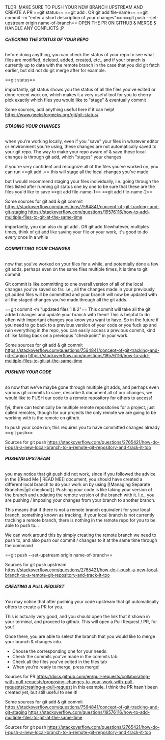 TLDR: MAKE SURE TO PUSH YOUR NEW BRANCH UPSTREAM AND CREATE A PR
==git status==
==git add .  OR git add file-name==
==git commit -m "enter a short description of your changes"==
==git push --set-upstream origin name-of-branch==
OPEN THE PR ON GITHUB & MERGE & HANDLE ANY CONFLICTS ;P

###### **CHECKING THE STATUS OF YOUR REPO**
before doing anything, you can check the status of your repo to see what files are modified, deleted, added, created, etc., and if your branch is currently up to date with the remote branch in the case that you did git fetch earlier, but did not do git merge after for example.

==git status==

importantly, git status shows you the status of all the files you've edited or done recent work on, which makes it a very useful tool for you to cherry pick exactly which files you would like to "stage" & eventually commit

Some sources, add anything useful here if it can help!
https://www.geeksforgeeks.org/git/git-status/

###### **STAGING YOUR CHANGES**
when you're working locally, even if you "save" your files in whatever editor or environment you're using, these changes are not automatically saved to your git repo. The way to make your repo aware of & save these local changes is through git add, which "stages" your changes

if you're very confident and recognize all of the files you've worked on, you can run
==git add .==
this will stage all the local changes you've made

but I would recommend staging your files individually, i.e. going through the files listed after running git status one by one to be sure that these are the files you'd like to save
==git add file-name-1==
==git add file-name-2==

Some sources for git add & git commit
https://stackoverflow.com/questions/7564841/concept-of-git-tracking-and-git-staging
https://stackoverflow.com/questions/19576116/how-to-add-multiple-files-to-git-at-the-same-time


importantly, you can also do git add . OR git add filewhatever, multiples times, think of git add like saving your file or your work, it's good to do every once in a while
###### **COMMITTING YOUR CHANGES**
now that you've worked on your files for a while, and potentially done a few git adds, perhaps even on the same files multiple times, it is time to git commit. 

Git commit is like committing to one overall version of all of the local changes you've saved so far. I.e., all the changes made in your previously git added files will be committed and your branch will now be updated with all the staged changes you've made through all the git adds. 

==git commit -m "updated files 1 & 2"==
This commit will take all the git added changes and update your branch with them!
This is helpful to do often with important changes you know you want to have. 
So in the future if you need to go back to a previous version of your code or you fuck up and ruin everything in the repo, you can easily access a previous commit, kind of like falling back on a previopus "checkpoint" in your work.

Some sources for git add & git commit
https://stackoverflow.com/questions/7564841/concept-of-git-tracking-and-git-staging
https://stackoverflow.com/questions/19576116/how-to-add-multiple-files-to-git-at-the-same-time


###### **PUSHING YOUR CODE**
so now that we've maybe gone through multiple git adds, and perhaps even various git commits to save, describe & document all of our changes, we would like to PUSH our code to a remote repository for others to access!

fyi, there can technically be multiple remote repositories for a project, just called remotes, though for our projects the only remote we are going to be working with is the remote on github. 

to push your code run; this requires you to have committed changes already
==git push==

Sources for git push
https://stackoverflow.com/questions/2765421/how-do-i-push-a-new-local-branch-to-a-remote-git-repository-and-track-it-too

###### **PUSHING UPSTREAM**
you may notice that git push did not work, since if you followed the advice in the [[Read Me | READ ME]] document, you should have created a different local branch to do your work on by using [[Managing Separate Branches|git checkout]].
Pushing your code is like taking your version of the branch and updating the remote version of the branch with it. I.e., you are pushing / imposing your changes from your branch to another branch. 

This means that if there is not a remote branch equivalent for your local branch, something known as tracking, if your local branch is not currently tracking a remote branch, there is nothing in the remote repo for you to be able to push to...

We can work around this by simply creating the remote branch we need to push to, and also push our commit / changes to it at the same time through the command

==git push --set-upstream origin name-of-branch==

Sources for git push upstream
https://stackoverflow.com/questions/2765421/how-do-i-push-a-new-local-branch-to-a-remote-git-repository-and-track-it-too
###### **CREATING A PULL REQUEST**
You may notice that after pushing your code upstream that git automatically offers to create a PR for you. 

This is actually very good, and you should open the link that it shown in your terminal, and proceed to github. This will open a Pull Request / PR, for you!

Once there, you are able to select the branch that you would like to merge your branch & changes into. 
- Choose the corresponding one for your needs.
- Check the commits you've made in the commits tab
- Check all the files you've edited in the files tab
- When you're ready to merge, press merge! 

Sources for PR
https://docs.github.com/en/pull-requests/collaborating-with-pull-requests/proposing-changes-to-your-work-with-pull-requests/creating-a-pull-request
in this example, I think the PR hasn't been created yet, but still useful to see it!

Some sources for git add & git commit
https://stackoverflow.com/questions/7564841/concept-of-git-tracking-and-git-staging
https://stackoverflow.com/questions/19576116/how-to-add-multiple-files-to-git-at-the-same-time

Sources for git push
https://stackoverflow.com/questions/2765421/how-do-i-push-a-new-local-branch-to-a-remote-git-repository-and-track-it-too
